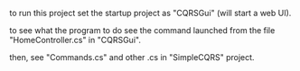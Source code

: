 to run this project set the startup project as "CQRSGui" (will start a web UI).

to see what the program to do see the command launched from the file "HomeController.cs" in "CQRSGui".

then, see "Commands.cs" and other .cs in "SimpleCQRS" project.
